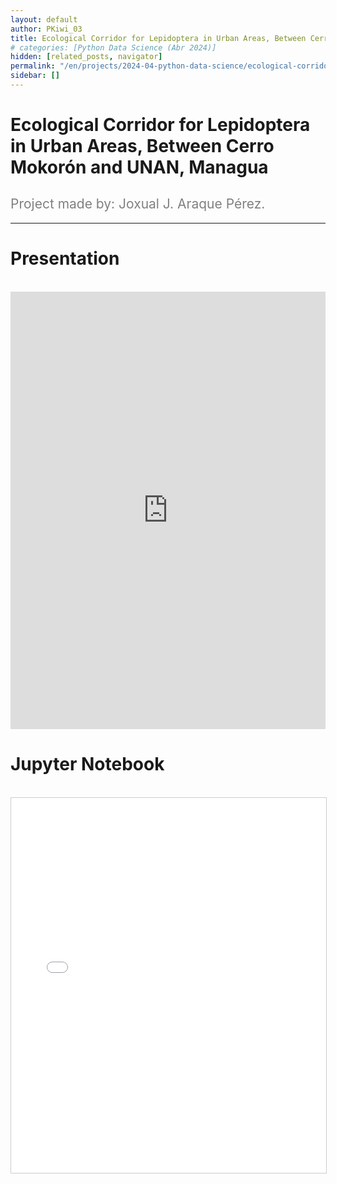 ```yaml
---
layout: default
author: PKiwi_03
title: Ecological Corridor for Lepidoptera in Urban Areas, Between Cerro Mokorón and UNAN, Managua
# categories: [Python Data Science (Abr 2024)]
hidden: [related_posts, navigator]
permalink: "/en/projects/2024-04-python-data-science/ecological-corridor.html"
sidebar: []
---
```


# Ecological Corridor for Lepidoptera in Urban Areas, Between Cerro Mokorón and UNAN, Managua
<h2 style="color: gray; font-weight: normal;">
Project made by:  Joxual J. Araque Pérez.
</h2>

---
# Presentation
<br>

<iframe width="100%" height="700" src="https://www.youtube.com/embed/zBmDiBcpltc" frameborder="0" allow="accelerometer; autoplay; clipboard-write; encrypted-media; gyroscope; picture-in-picture; web-share" referrerpolicy="strict-origin-when-cross-origin" allowfullscreen></iframe>

<br>

# Jupyter Notebook
<br>
<iframe 
    src="/assets/html/joxual_araque.html" 
    width="100%" 
    height="600" 
    style="border: 1px solid #ccc;"
></iframe>